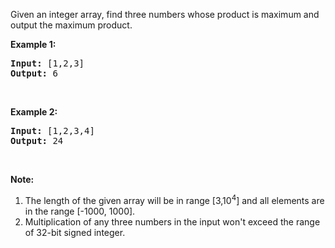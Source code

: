 <p>Given an integer array, find three numbers whose product is maximum and output the maximum product.</p>

<p><b>Example 1:</b></p>

<pre>
<b>Input:</b> [1,2,3]
<b>Output:</b> 6
</pre>

<p>&nbsp;</p>

<p><b>Example 2:</b></p>

<pre>
<b>Input:</b> [1,2,3,4]
<b>Output:</b> 24
</pre>

<p>&nbsp;</p>

<p><b>Note:</b></p>

<ol>
	<li>The length of the given array will be in range [3,10<sup>4</sup>] and all elements are in the range [-1000, 1000].</li>
	<li>Multiplication of any three numbers in the input won&#39;t exceed the range of 32-bit signed integer.</li>
</ol>

<p>&nbsp;</p>
